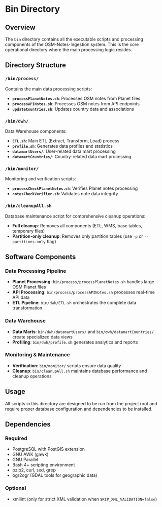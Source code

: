 # Bin Directory

## Overview

The `bin` directory contains all the executable scripts and processing components
of the OSM-Notes-Ingestion system. This is the core operational directory where
the main processing logic resides.

## Directory Structure

### `/bin/process/`

Contains the main data processing scripts:

- **`processPlanetNotes.sh`**: Processes OSM notes from Planet files
- **`processAPINotes.sh`**: Processes OSM notes from API endpoints
- **`updateCountries.sh`**: Updates country data and associations

### `/bin/dwh/`

Data Warehouse components:

- **`ETL.sh`**: Main ETL (Extract, Transform, Load) process
- **`profile.sh`**: Generates data profiles and statistics
- **`datamartUsers/`**: User-related data mart processing
- **`datamartCountries/`**: Country-related data mart processing

### `/bin/monitor/`

Monitoring and verification scripts:

- **`processCheckPlanetNotes.sh`**: Verifies Planet notes processing
- **`notesCheckVerifier.sh`**: Validates note data integrity

### `/bin/cleanupAll.sh`

Database maintenance script for comprehensive cleanup operations:

- **Full cleanup**: Removes all components (ETL, WMS, base tables, temporary files)
- **Partition-only cleanup**: Removes only partition tables (use `-p` or `--partitions-only` flag)

## Software Components

### Data Processing Pipeline

- **Planet Processing**: `bin/process/processPlanetNotes.sh` handles large OSM Planet files
- **API Processing**: `bin/process/processAPINotes.sh` processes real-time API data
- **ETL Pipeline**: `bin/dwh/ETL.sh` orchestrates the complete data transformation

### Data Warehouse

- **Data Marts**: `bin/dwh/datamartUsers/` and `bin/dwh/datamartCountries/`
  create specialized data views
- **Profiling**: `bin/dwh/profile.sh` generates analytics and reports

### Monitoring & Maintenance

- **Verification**: `bin/monitor/` scripts ensure data quality
- **Cleanup**: `bin/cleanupAll.sh` maintains database performance and cleanup operations

## Usage

All scripts in this directory are designed to be run from the project root and
require proper database configuration and dependencies to be installed.

## Dependencies

### Required

- PostgreSQL with PostGIS extension
- GNU AWK (gawk)
- GNU Parallel
- Bash 4+ scripting environment
- bzip2, curl, sed, grep
- ogr2ogr (GDAL tools for geographic data)

### Optional

- xmllint (only for strict XML validation when `SKIP_XML_VALIDATION=false`)
